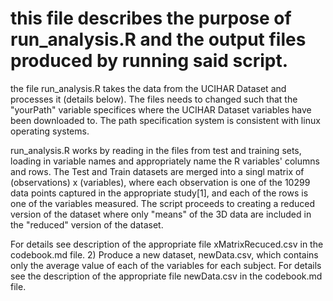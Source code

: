 # this file describes the purpose of run_analysis.R and the output files produced by running said script.


the file run_analysis.R takes the data from the UCIHAR Dataset and processes it (details below). The files needs to changed such that the "yourPath" variable specifices where the UCIHAR Dataset variables have been downloaded to. The path specification system is consistent with linux operating systems. 

run_analysis.R works by reading in the files from test and training sets, loading in variable names and appropriately name the R variables' columns and rows. The Test and Train datasets are merged into a singl matrix of  (observations) x (variables), where each observation is one of the 10299 data points captured in the appropriate study[1], and each of the rows is one of the variables measured. The script proceeds to creating a reduced version of the dataset where only "means" of the 3D data are included in the "reduced" version of the dataset. 


For details see description of the appropriate file xMatrixRecuced.csv in the codebook.md file. 
2) Produce a new dataset, newData.csv, which contains only the average value of each of the variables for each subject. For details see the description of the appropriate file newData.csv in the codebook.md file.
